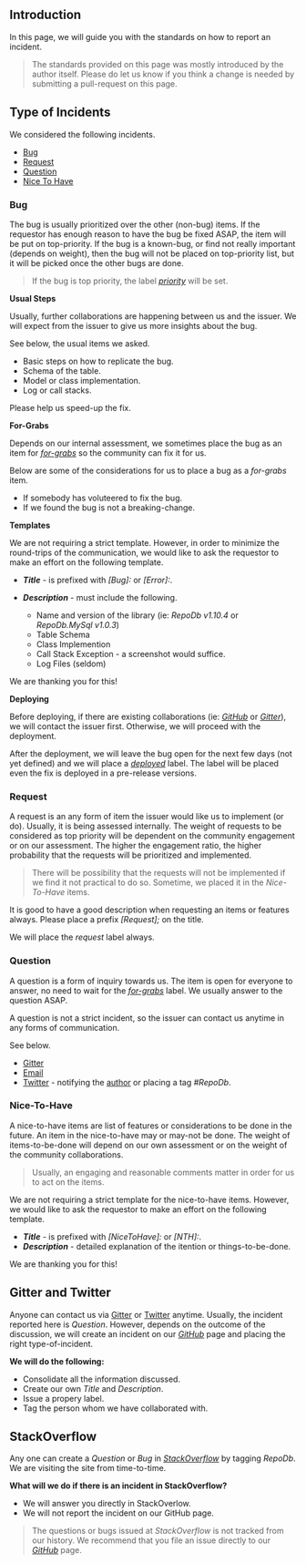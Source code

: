## Introduction

In this page, we will guide you with the standards on how to report an incident.

> The standards provided on this page was mostly introduced by the author itself. Please do let us know if you think a change is needed by submitting a pull-request on this page.

## Type of Incidents

We considered the following incidents.

- [Bug](https://github.com/mikependon/RepoDb/tree/master/RepoDb.Docs/Reporting%20an%20Incident.md#Bug)
- [Request](https://github.com/mikependon/RepoDb/tree/master/RepoDb.Docs/Reporting%20an%20Incident.md#request)
- [Question](https://github.com/mikependon/RepoDb/tree/master/RepoDb.Docs/Reporting%20an%20Incident.md#question)
- [Nice To Have](https://github.com/mikependon/RepoDb/tree/master/RepoDb.Docs/Reporting%20an%20Incident.md#nice-to-have)

### Bug

The bug is usually prioritized over the other (non-bug) items. If the requestor has enough reason to have the bug be fixed ASAP, the item will be put on top-priority. If the bug is a known-bug, or find not really important (depends on weight), then the bug will not be placed on top-priority list, but it will be picked once the other bugs are done.

> If the bug is top priority, the label [*priority*](https://github.com/mikependon/RepoDb/issues?q=is%3Aissue+is%3Aopen+label%3Apriority) will be set.

**Usual Steps**

Usually, further collaborations are happening between us and the issuer. We will expect from the issuer to give us more insights about the bug.
	
See below, the usual items we asked.

- Basic steps on how to replicate the bug.
- Schema of the table.
- Model or class implementation.
- Log or call stacks.

Please help us speed-up the fix.

**For-Grabs**

Depends on our internal assessment, we sometimes place the bug as an item for [*for-grabs*](https://github.com/mikependon/RepoDb/issues?q=is%3Aissue+is%3Aopen+label%3A%22for+grabs%22) so the community can fix it for us.

Below are some of the considerations for us to place a bug as a *for-grabs* item.

- If somebody has voluteered to fix the bug.
- If we found the bug is not a breaking-change.

**Templates**

We are not requiring a strict template. However, in order to minimize the round-trips of the communication, we would like to ask the requestor to make an effort on the following template.

- ***Title*** - is prefixed with *[Bug]:* or *[Error]:*.
- ***Description*** - must include the following.

	- Name and version of the library (ie: *RepoDb v1.10.4* or *RepoDb.MySql v1.0.3*)
	- Table Schema
	- Class Implemention
	- Call Stack Exception - a screenshot would suffice.
	- Log Files (seldom)

We are thanking you for this!

**Deploying**

Before deploying, if there are existing collaborations (ie: [*GitHub*](https://github.com/mikependon/RepoDb/issues) or [*Gitter*](https://gitter.im/RepoDb/community)), we will contact the issuer first. Otherwise, we will proceed with the deployment.

After the deployment, we will leave the bug open for the next few days (not yet defined) and we will place a [*deployed*](https://github.com/mikependon/RepoDb/issues?q=is%3Aissue+is%3Aopen+label%3Adeployed) label. The label will be placed even the fix is deployed in a pre-release versions.

### Request

A request is an any form of item the issuer would like us to implement (or do). Usually, it is being assessed internally. The weight of requests to be considered as top priority will be dependent on the community engagement or on our assessment. The higher the engagement ratio, the higher probability that the requests will be prioritized and implemented.

> There will be possibility that the requests will not be implemented if we find it not practical to do so. Sometime, we placed it in the *Nice-To-Have* items.

It is good to have a good description when requesting an items or features always. Please place a prefix *[Request];* on the title.

We will place the *request* label always.

### Question

A question is a form of inquiry towards us. The item is open for everyone to answer, no need to wait for the [*for-grabs*](https://github.com/mikependon/RepoDb/issues?q=is%3Aissue+is%3Aopen+label%3A%22for+grabs%22) label. We usually answer to the question ASAP.

A question is not a strict incident, so the issuer can contact us anytime in any forms of communication.

See below.

- [Gitter](https://gitter.im/RepoDb/community)
- [Email](https://repodb.readthedocs.io/en/latest/pages/contact.html)
- [Twitter](https://twitter.com/home) - notifying the [author](https://twitter.com/mike_pendon) or placing a tag *#RepoDb*.

### Nice-To-Have

A nice-to-have items are list of features or considerations to be done in the future. An item in the nice-to-have may or may-not be done. The weight of items-to-be-done will depend on our own assessment or on the weight of the community collaborations.

> Usually, an engaging and reasonable comments matter in order for us to act on the items.

We are not requiring a strict template for the nice-to-have items. However, we would like to ask the requestor to make an effort on the following template.

- ***Title*** - is prefixed with *[NiceToHave]:* or *[NTH]:*.
- ***Description*** - detailed explanation of the itention or things-to-be-done.

We are thanking you for this!

## Gitter and Twitter

Anyone can contact us via [Gitter](https://gitter.im/RepoDb/community) or [Twitter](https://twitter.com/home) anytime. Usually, the incident reported here is *Question*. However, depends on the outcome of the discussion, we will create an incident on our [*GitHub*](https://github.com/mikependon/RepoDb/issues) page and placing the right type-of-incident.

**We will do the following:**

- Consolidate all the information discussed.
- Create our own *Title* and *Description*.
- Issue a propery label.
- Tag the person whom we have collaborated with.

## StackOverflow

Any one can create a *Question* or *Bug* in [*StackOverflow*](https://stackoverflow.com/questions/tagged/repodb) by tagging *RepoDb*. We are visiting the site from time-to-time.

**What will we do if there is an incident in StackOverflow?**

- We will answer you directly in StackOverlow.
- We will not report the incident on our GitHub page.

> The questions or bugs issued at *StackOverflow* is not tracked from our history. We recommend that you file an issue directly to our [*GitHub*](https://github.com/mikependon/RepoDb/issues) page.